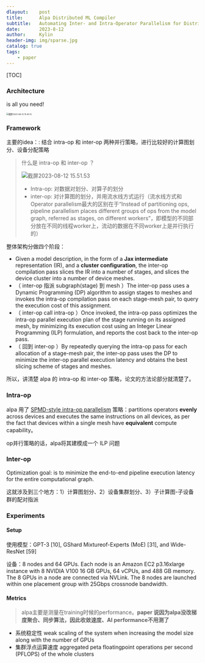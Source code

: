 ```yaml
---
dlayout:    post
title:      Alpa Distributed ML Compiler
subtitle:   Automating Inter- and Intra-Operator Parallelism for Distributed Deep Learning
date:       2023-8-12
author:     Kylin
header-img: img/sparse.jpg
catalog: true
tags:
    - paper
---
```




[TOC]



### Architecture

is all you need!

<img src="http://kylinhub.oss-cn-shanghai.aliyuncs.com/uPic/%E6%88%AA%E5%B1%8F2023-08-12%2015.45.12.png" alt="截屏2023-08-12 15.45.12" style="zoom:37%;" />



### Framework

主要的idea：: 结合 intra-op 和 inter-op 两种并行策略，进行比较好的计算图划分、设备分配策略

> 什么是 intra-op 和 inter-op ？
>
> ![截屏2023-08-12 15.51.53](http://kylinhub.oss-cn-shanghai.aliyuncs.com/uPic/%E6%88%AA%E5%B1%8F2023-08-12%2015.51.53.png)
>
> - Intra-op: 对数据对划分、对算子的划分
> - inter-op: 对计算图的划分，并用流水线方式运行（流水线方式和Operator parallelism最大的区别在于“Instead of partitioning ops, pipeline parallelism places different groups of ops from the model graph, referred as stages, on different workers”，即模型的不同部分放在不同的线程worker上，流动的数据在不同worker上是并行执行的）



整体架构分做四个阶段：

- Given a model description, in the form of a **Jax intermediate** representation (IR), and a **cluster configuration**, the inter-op compilation pass slices the IR into a number of stages, and slices the device cluster into a number of device meshes. 
- （ inter-op 指派 subgraph(stage) 到 mesh ）The inter-op pass uses a Dynamic Programming (DP) algorithm to assign stages to meshes and invokes the intra-op compilation pass on each stage-mesh pair, to query the execution cost of this assignment. 
- （ inter-op call intra-op ）Once invoked, the intra-op pass optimizes the intra-op parallel execution plan of the stage running on its assigned mesh, by minimizing its execution cost using an Integer Linear Programming (ILP) formulation, and reports the cost back to the inter-op pass. 
- （ 回到 inter-op ）By repeatedly querying the intra-op pass for each allocation of a stage-mesh pair, the inter-op pass uses the DP to minimize the inter-op parallel execution latency and obtains the best slicing scheme of stages and meshes.



所以，讲清楚 alpa 的 intra-op 和 inter-op 策略，论文的方法论部分就清楚了。



### Intra-op

alpa 用了 [SPMD-style intra-op parallelism](https://arxiv.org/abs/2105.04663) 策略：partitions operators **evenly** across devices and executes the same instructions on all devices, as per the fact that devices within a single mesh have **equivalent** compute capability。

op并行策略的话，alpa将其建模成一个 ILP 问题



### Inter-op

Optimization goal:  is to minimize the end-to-end pipeline execution latency for the entire computational graph.

这就涉及到三个地方：1）计算图划分、2）设备集群划分、3）子计算图-子设备群的配对指派



### Experiments

#### Setup

使用模型：GPT-3 [10], GShard Mixtureof-Experts (MoE) [31], and Wide-ResNet [59]

设备：8 nodes and 64 GPUs. Each node is an Amazon EC2 p3.16xlarge instance with 8 NVIDIA V100 16 GB GPUs, 64 vCPUs, and 488 GB memory. The 8 GPUs in a node are connected via NVLink. The 8 nodes are launched within one placement group with 25Gbps crossnode bandwidth.

#### Metrics

>  alpa主要是测量在training时候的performance。**paper 说因为alpa没改梯度聚合、同步算法，因此收敛速度、AI performance不用测了**

- 系统稳定性 weak scaling of the system when increasing the model size along with the number of GPUs
- 集群浮点运算速度 aggregated peta floatingpoint operations per second (PFLOPS) of the whole clusters



